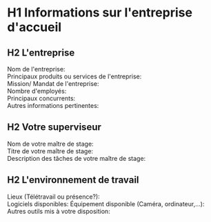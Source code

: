 # H1 Informations sur l'entreprise d'accueil
## H2 L'entreprise    
Nom de l'entreprise:    
Principaux produits ou services de l'entreprise:    
Mission/ Mandat de l'entreprise:    
Nombre d'employés:         
Principaux concurrents:     
Autres informations pertinentes:    

## H2 Votre superviseur     
Nom de votre maître de stage:     
Titre de votre maître de stage:    
Description des tâches de votre maître de stage:     

## H2 L'environnement de travail     
Lieux (Télétravail ou présence?):   
Logiciels disponibles: 
Équipement disponible (Caméra, ordinateur,...):    
Autres outils mis à votre disposition:    
